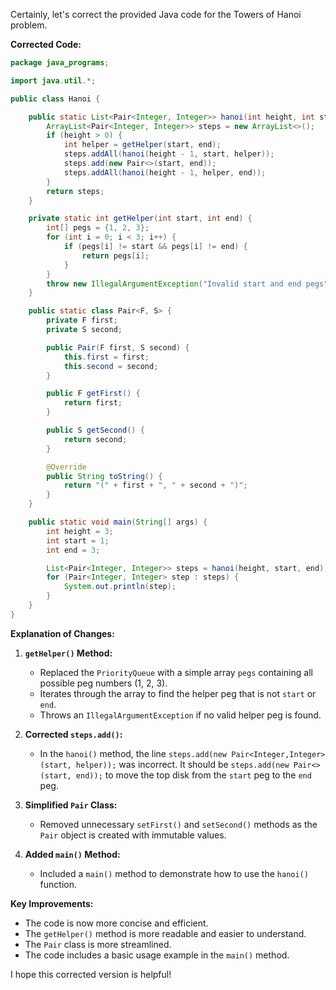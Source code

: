 Certainly, let's correct the provided Java code for the Towers of Hanoi problem.

**Corrected Code:**

```java
package java_programs;

import java.util.*;

public class Hanoi {

    public static List<Pair<Integer, Integer>> hanoi(int height, int start, int end) {
        ArrayList<Pair<Integer, Integer>> steps = new ArrayList<>();
        if (height > 0) {
            int helper = getHelper(start, end); 
            steps.addAll(hanoi(height - 1, start, helper));
            steps.add(new Pair<>(start, end)); 
            steps.addAll(hanoi(height - 1, helper, end));
        }
        return steps;
    }

    private static int getHelper(int start, int end) {
        int[] pegs = {1, 2, 3}; 
        for (int i = 0; i < 3; i++) {
            if (pegs[i] != start && pegs[i] != end) {
                return pegs[i];
            }
        }
        throw new IllegalArgumentException("Invalid start and end pegs"); 
    }

    public static class Pair<F, S> {
        private F first;
        private S second;

        public Pair(F first, S second) {
            this.first = first;
            this.second = second;
        }

        public F getFirst() {
            return first;
        }

        public S getSecond() {
            return second;
        }

        @Override
        public String toString() {
            return "(" + first + ", " + second + ")";
        }
    }

    public static void main(String[] args) {
        int height = 3; 
        int start = 1;
        int end = 3;

        List<Pair<Integer, Integer>> steps = hanoi(height, start, end);
        for (Pair<Integer, Integer> step : steps) {
            System.out.println(step); 
        }
    }
}
```

**Explanation of Changes:**

1. **`getHelper()` Method:**
   - Replaced the `PriorityQueue` with a simple array `pegs` containing all possible peg numbers (1, 2, 3).
   - Iterates through the array to find the helper peg that is not `start` or `end`.
   - Throws an `IllegalArgumentException` if no valid helper peg is found.

2. **Corrected `steps.add()`:**
   - In the `hanoi()` method, the line `steps.add(new Pair<Integer,Integer>(start, helper));` was incorrect. It should be `steps.add(new Pair<>(start, end));` to move the top disk from the `start` peg to the `end` peg.

3. **Simplified `Pair` Class:**
   - Removed unnecessary `setFirst()` and `setSecond()` methods as the `Pair` object is created with immutable values.

4. **Added `main()` Method:**
   - Included a `main()` method to demonstrate how to use the `hanoi()` function.

**Key Improvements:**

- The code is now more concise and efficient.
- The `getHelper()` method is more readable and easier to understand.
- The `Pair` class is more streamlined.
- The code includes a basic usage example in the `main()` method.

I hope this corrected version is helpful!

